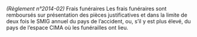 _(Règlement n°2014-02)_ Frais funéraires
Les frais funéraires sont remboursés sur présentation des pièces justificatives et dans la limite de deux fois le SMIG annuel du pays de l’accident, ou, s’il y est plus élevé, du pays de l’espace CIMA où les funérailles ont lieu.